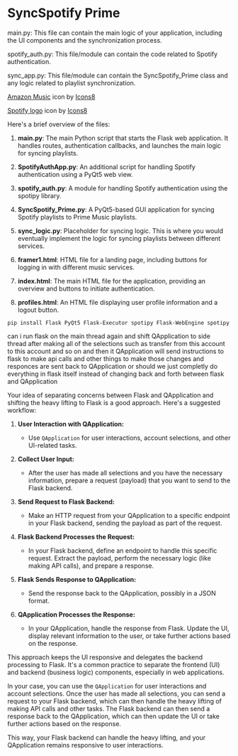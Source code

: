 # SyncSpotify Prime

main.py: This file can contain the main logic of your application, including the UI components and the synchronization process.

spotify_auth.py: This file/module can contain the code related to Spotify authentication.

sync_app.py: This file/module can contain the SyncSpotify_Prime class and any logic related to playlist synchronization.

<a target="_blank" href="https://icons8.com/icon/ORsWz0XSKIzp/amazon-music">Amazon Music</a> icon by <a target="_blank" href="https://icons8.com">Icons8</a>

<a target="_blank" href="https://icons8.com/icon/11116/spotify">Spotify logo</a> icon by <a target="_blank" href="https://icons8.com">Icons8</a>

Here's a brief overview of the files:

1. **main.py**: The main Python script that starts the Flask web application. It handles routes, authentication callbacks, and launches the main logic for syncing playlists.

2. **SpotifyAuthApp.py**: An additional script for handling Spotify authentication using a PyQt5 web view.

3. **spotify_auth.py**: A module for handling Spotify authentication using the spotipy library.

4. **SyncSpotify_Prime.py**: A PyQt5-based GUI application for syncing Spotify playlists to Prime Music playlists.

5. **sync_logic.py**: Placeholder for syncing logic. This is where you would eventually implement the logic for syncing playlists between different services.

6. **framer1.html**: HTML file for a landing page, including buttons for logging in with different music services.

7. **index.html**: The main HTML file for the application, providing an overview and buttons to initiate authentication.

8. **profiles.html**: An HTML file displaying user profile information and a logout button.

```
pip install Flask PyQt5 Flask-Executor spotipy Flask-WebEngine spotipy
```

can i run flask on the main thread again and shift QApplication to side thread after making all of the selections such as transfer from this account to this account and so on and then it QApplication will send instructions to flask to make api calls and other things to make those changes  and responces are sent back to QApplication  or should we just completly do everything in flask itself instead of changing back and forth between flask and QApplication 

Your idea of separating concerns between Flask and QApplication and shifting the heavy lifting to Flask is a good approach. Here's a suggested workflow:

1. **User Interaction with QApplication:**
   - Use `QApplication` for user interactions, account selections, and other UI-related tasks.

2. **Collect User Input:**
   - After the user has made all selections and you have the necessary information, prepare a request (payload) that you want to send to the Flask backend.

3. **Send Request to Flask Backend:**
   - Make an HTTP request from your QApplication to a specific endpoint in your Flask backend, sending the payload as part of the request.

4. **Flask Backend Processes the Request:**
   - In your Flask backend, define an endpoint to handle this specific request. Extract the payload, perform the necessary logic (like making API calls), and prepare a response.

5. **Flask Sends Response to QApplication:**
   - Send the response back to the QApplication, possibly in a JSON format.

6. **QApplication Processes the Response:**
   - In your QApplication, handle the response from Flask. Update the UI, display relevant information to the user, or take further actions based on the response.

This approach keeps the UI responsive and delegates the backend processing to Flask. It's a common practice to separate the frontend (UI) and backend (business logic) components, especially in web applications.

In your case, you can use the `QApplication` for user interactions and account selections. Once the user has made all selections, you can send a request to your Flask backend, which can then handle the heavy lifting of making API calls and other tasks. The Flask backend can then send a response back to the QApplication, which can then update the UI or take further actions based on the response.

This way, your Flask backend can handle the heavy lifting, and your QApplication remains responsive to user interactions.
